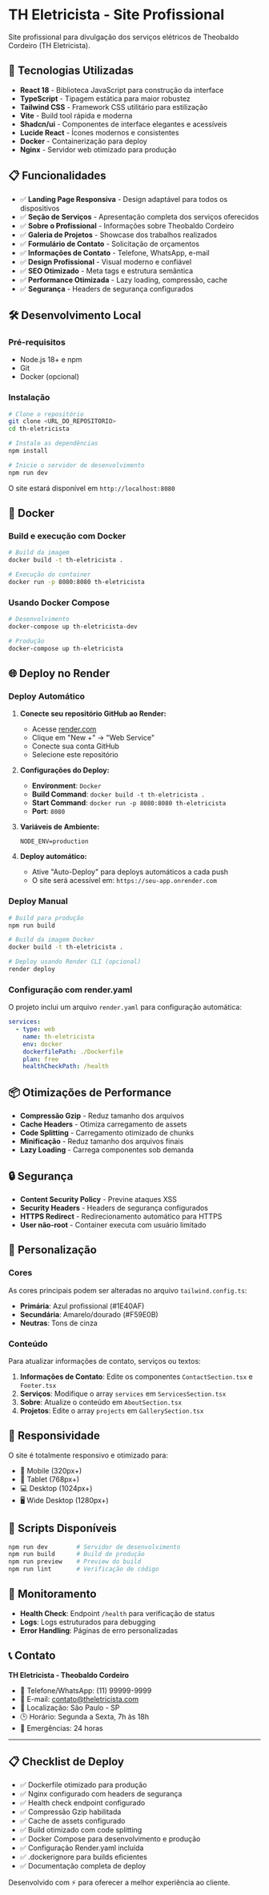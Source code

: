 
# TH Eletricista - Site Profissional

Site profissional para divulgação dos serviços elétricos de Theobaldo Cordeiro (TH Eletricista).

## 🚀 Tecnologias Utilizadas

- **React 18** - Biblioteca JavaScript para construção da interface
- **TypeScript** - Tipagem estática para maior robustez
- **Tailwind CSS** - Framework CSS utilitário para estilização
- **Vite** - Build tool rápida e moderna
- **Shadcn/ui** - Componentes de interface elegantes e acessíveis
- **Lucide React** - Ícones modernos e consistentes
- **Docker** - Containerização para deploy
- **Nginx** - Servidor web otimizado para produção

## 📋 Funcionalidades

- ✅ **Landing Page Responsiva** - Design adaptável para todos os dispositivos
- ✅ **Seção de Serviços** - Apresentação completa dos serviços oferecidos
- ✅ **Sobre o Profissional** - Informações sobre Theobaldo Cordeiro
- ✅ **Galeria de Projetos** - Showcase dos trabalhos realizados
- ✅ **Formulário de Contato** - Solicitação de orçamentos
- ✅ **Informações de Contato** - Telefone, WhatsApp, e-mail
- ✅ **Design Profissional** - Visual moderno e confiável
- ✅ **SEO Otimizado** - Meta tags e estrutura semântica
- ✅ **Performance Otimizada** - Lazy loading, compressão, cache
- ✅ **Segurança** - Headers de segurança configurados

## 🛠️ Desenvolvimento Local

### Pré-requisitos

- Node.js 18+ e npm
- Git
- Docker (opcional)

### Instalação

```bash
# Clone o repositório
git clone <URL_DO_REPOSITORIO>
cd th-eletricista

# Instale as dependências
npm install

# Inicie o servidor de desenvolvimento
npm run dev
```

O site estará disponível em `http://localhost:8080`

## 🐳 Docker

### Build e execução com Docker

```bash
# Build da imagem
docker build -t th-eletricista .

# Execução do container
docker run -p 8080:8080 th-eletricista
```

### Usando Docker Compose

```bash
# Desenvolvimento
docker-compose up th-eletricista-dev

# Produção
docker-compose up th-eletricista
```

## 🌐 Deploy no Render

### Deploy Automático

1. **Conecte seu repositório GitHub ao Render:**
   - Acesse [render.com](https://render.com)
   - Clique em "New +" → "Web Service"
   - Conecte sua conta GitHub
   - Selecione este repositório

2. **Configurações do Deploy:**
   - **Environment**: `Docker`
   - **Build Command**: `docker build -t th-eletricista .`
   - **Start Command**: `docker run -p 8080:8080 th-eletricista`
   - **Port**: `8080`

3. **Variáveis de Ambiente:**
   ```
   NODE_ENV=production
   ```

4. **Deploy automático:**
   - Ative "Auto-Deploy" para deploys automáticos a cada push
   - O site será acessível em: `https://seu-app.onrender.com`

### Deploy Manual

```bash
# Build para produção
npm run build

# Build da imagem Docker
docker build -t th-eletricista .

# Deploy usando Render CLI (opcional)
render deploy
```

### Configuração com render.yaml

O projeto inclui um arquivo `render.yaml` para configuração automática:

```yaml
services:
  - type: web
    name: th-eletricista
    env: docker
    dockerfilePath: ./Dockerfile
    plan: free
    healthCheckPath: /health
```

## 📦 Otimizações de Performance

- **Compressão Gzip** - Reduz tamanho dos arquivos
- **Cache Headers** - Otimiza carregamento de assets
- **Code Splitting** - Carregamento otimizado de chunks
- **Minificação** - Reduz tamanho dos arquivos finais
- **Lazy Loading** - Carrega componentes sob demanda

## 🔒 Segurança

- **Content Security Policy** - Previne ataques XSS
- **Security Headers** - Headers de segurança configurados
- **HTTPS Redirect** - Redirecionamento automático para HTTPS
- **User não-root** - Container executa com usuário limitado

## 🎨 Personalização

### Cores

As cores principais podem ser alteradas no arquivo `tailwind.config.ts`:

- **Primária**: Azul profissional (#1E40AF)
- **Secundária**: Amarelo/dourado (#F59E0B)
- **Neutras**: Tons de cinza

### Conteúdo

Para atualizar informações de contato, serviços ou textos:

1. **Informações de Contato**: Edite os componentes `ContactSection.tsx` e `Footer.tsx`
2. **Serviços**: Modifique o array `services` em `ServicesSection.tsx`
3. **Sobre**: Atualize o conteúdo em `AboutSection.tsx`
4. **Projetos**: Edite o array `projects` em `GallerySection.tsx`

## 📱 Responsividade

O site é totalmente responsivo e otimizado para:

- 📱 Mobile (320px+)
- 📱 Tablet (768px+)
- 💻 Desktop (1024px+)
- 🖥️ Wide Desktop (1280px+)

## 🔧 Scripts Disponíveis

```bash
npm run dev        # Servidor de desenvolvimento
npm run build      # Build de produção
npm run preview    # Preview do build
npm run lint       # Verificação de código
```

## 🚀 Monitoramento

- **Health Check**: Endpoint `/health` para verificação de status
- **Logs**: Logs estruturados para debugging
- **Error Handling**: Páginas de erro personalizadas

## 📞 Contato

**TH Eletricista - Theobaldo Cordeiro**

- 📱 Telefone/WhatsApp: (11) 99999-9999
- 📧 E-mail: contato@theletricista.com
- 📍 Localização: São Paulo - SP
- 🕒 Horário: Segunda a Sexta, 7h às 18h
- 🚨 Emergências: 24 horas

---

## 📋 Checklist de Deploy

- ✅ Dockerfile otimizado para produção
- ✅ Nginx configurado com headers de segurança
- ✅ Health check endpoint configurado
- ✅ Compressão Gzip habilitada
- ✅ Cache de assets configurado
- ✅ Build otimizado com code splitting
- ✅ Docker Compose para desenvolvimento e produção
- ✅ Configuração Render.yaml incluída
- ✅ .dockerignore para builds eficientes
- ✅ Documentação completa de deploy

Desenvolvido com ⚡ para oferecer a melhor experiência ao cliente.
